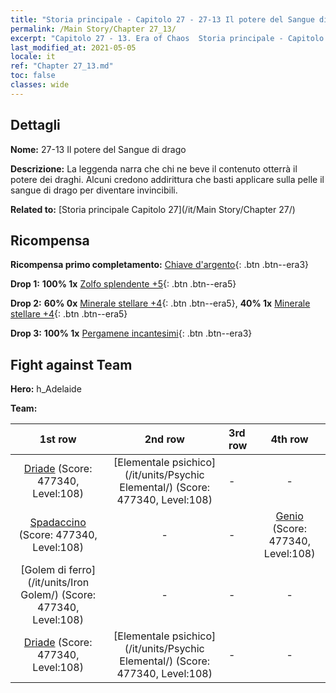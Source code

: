```yaml
---
title: "Storia principale - Capitolo 27 - 27-13 Il potere del Sangue di drago"
permalink: /Main Story/Chapter 27_13/
excerpt: "Capitolo 27 - 13. Era of Chaos  Storia principale - Capitolo 27_13. 27-13 Il potere del Sangue di drago"
last_modified_at: 2021-05-05
locale: it
ref: "Chapter 27_13.md"
toc: false
classes: wide
---
```


## Dettagli

 **Nome:** 27-13 Il potere del Sangue di drago

 **Descrizione:** La leggenda narra che chi ne beve il contenuto otterrà il potere dei draghi. Alcuni credono addirittura che basti applicare sulla pelle il sangue di drago per diventare invincibili.

 **Related to:** [Storia principale Capitolo 27](/it/Main Story/Chapter 27/)

## Ricompensa

 **Ricompensa primo completamento:** [Chiave d'argento](/ItemsIT/con_693/){: .btn .btn--era3}

 **Drop 1:** **100% 1x** [Zolfo splendente +5](/ItemsIT/mat_99/){: .btn .btn--era5}

 **Drop 2:** **60% 0x** [Minerale stellare +4](/ItemsIT/mat_89/){: .btn .btn--era5}, **40% 1x** [Minerale stellare +4](/ItemsIT/mat_89/){: .btn .btn--era5}

 **Drop 3:** **100% 1x** [Pergamene incantesimi](/ItemsIT/con_694/){: .btn .btn--era3}


## Fight against Team
 **Hero:** h_Adelaide

 **Team:**


  | 1st row | 2nd row | 3rd row | 4th row |
  |:----:|:----:|:----|:----:|
  | [Driade](/it/units/Sprite/) (Score: 477340, Level:108)  | [Elementale psichico](/it/units/Psychic Elemental/) (Score: 477340, Level:108)  | - | - |
  | [Spadaccino](/it/units/Swordsman/) (Score: 477340, Level:108)  | - | - | [Genio](/it/units/Genie/) (Score: 477340, Level:108)  |
  | [Golem di ferro](/it/units/Iron Golem/) (Score: 477340, Level:108)  | - | - | - |
  | [Driade](/it/units/Sprite/) (Score: 477340, Level:108)  | [Elementale psichico](/it/units/Psychic Elemental/) (Score: 477340, Level:108)  | - | - |


